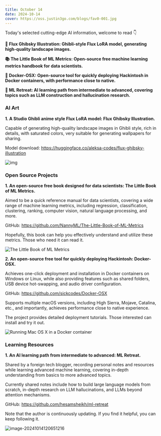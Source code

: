 ```yaml
---
title: October 14
date: 2024-10-14
cover: https://oss.justin3go.com/blogs/fav0-001.jpg
---
```


Today's selected cutting-edge AI information, welcome to read 👇

**🎨 Flux Ghibsky Illustration: Ghibli-style Flux LoRA model, generating high-quality landscape images.**

**📚 The Little Book of ML Metrics: Open-source free machine learning metrics handbook for data scientists.**

**🍎 Docker-OSX: Open-source tool for quickly deploying Hackintosh in Docker containers, with performance close to native.**

**📖 ML Retreat: AI learning path from intermediate to advanced, covering topics such as LLM construction and hallucination research.**

### AI Art

**1. A Studio Ghibli anime style Flux LoRA model: Flux Ghibsky Illustration.**

Capable of generating high-quality landscape images in Ghibli style, rich in details, with saturated colors, very suitable for generating wallpapers for sharing.

Model download: https://huggingface.co/aleksa-codes/flux-ghibsky-illustration

![img](https://cdn.jsdelivr.net/gh/freelander/oss@master/baodian/2024-10-14/1&e=1732982399&s=mtvyvvtvyyyj&token=kIxbL07-8jAj8w1n4s9zv64FuZZNEATmlU_Vm6zD:qQVSBwCDdfSf5EEd6qVBruoqkiw=.png)

### Open Source Projects

**1. An open-source free book designed for data scientists: The Little Book of ML Metrics.**

Aimed to be a quick reference manual for data scientists, covering a wide range of machine learning metrics, including regression, classification, clustering, ranking, computer vision, natural language processing, and more.

GitHub: https://github.com/NannyML/The-Little-Book-of-ML-Metrics

Hopefully, this book can help you effectively understand and utilize these metrics. Those who need it can read it.

![The Little Book of ML Metrics](https://cdn.jsdelivr.net/gh/freelander/oss@master/ai-daily/2024-10-14/The_Little_Book_of_Metrics_MAPE.png)

**2. An open-source free tool for quickly deploying Hackintosh: Docker-OSX.**

Achieves one-click deployment and installation in Docker containers on Windows or Linux, while also providing features such as shared folders, USB device hot-swapping, and audio driver configuration.

GitHub: https://github.com/sickcodes/Docker-OSX

Supports multiple macOS versions, including High Sierra, Mojave, Catalina, etc., and importantly, achieves performance close to native experience.

The project provides detailed deployment tutorials. Those interested can install and try it out.

![Running Mac OS X in a Docker container](https://cdn.jsdelivr.net/gh/freelander/oss@master/baodian/2024-10-14/running-mac-inside-docker-qemu.png)

### Learning Resources

**1. An AI learning path from intermediate to advanced: ML Retreat.**

Shared by a foreign tech blogger, recording personal notes and resources while learning advanced machine learning, covering in-depth understanding from basics to more advanced topics.

Currently shared notes include how to build large language models from scratch, in-depth research on LLM hallucinations, and LLMs beyond attention mechanisms.

GitHub: https://github.com/hesamsheikh/ml-retreat

Note that the author is continuously updating. If you find it helpful, you can keep following it.

![image-20241014120651216](https://cdn.jsdelivr.net/gh/freelander/oss@master/ai-daily/2024-10-14/image-20241014120651216.png)
